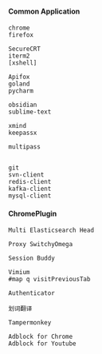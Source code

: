 #### Common Application

```
chrome
firefox

SecureCRT
iterm2
[xshell]

Apifox
goland
pycharm

obsidian
sublime-text

xmind
keepassx

multipass


git 
svn-client
redis-client
kafka-client
mysql-client
```


#### ChromePlugin

```textile
Multi Elasticsearch Head

Proxy SwitchyOmega

Session Buddy

Vimium
#map q visitPreviousTab

Authenticator

划词翻译

Tampermonkey

Adblock for Chrome
Adblock for Youtube
```
